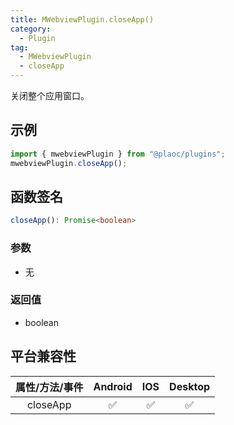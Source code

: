 ```yaml
---
title: MWebviewPlugin.closeApp()
category:
  - Plugin
tag:
  - MWebviewPlugin
  - closeApp
---
```


关闭整个应用窗口。

## 示例

```ts
import { mwebviewPlugin } from "@plaoc/plugins";
mwebviewPlugin.closeApp();
```

## 函数签名

```ts
closeApp(): Promise<boolean>
```

### 参数

- 无

### 返回值

- boolean

## 平台兼容性

| 属性/方法/事件 | Android | IOS | Desktop |
| :------------: | :-----: | :-: | :-----: |
|    closeApp    |   ✅    | ✅  |   ✅    |
